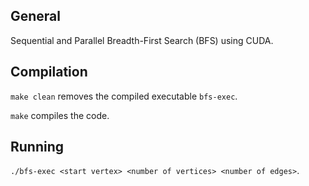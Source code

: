 ## General

Sequential and Parallel Breadth-First Search (BFS) using CUDA.


## Compilation

`make clean` removes the compiled executable `bfs-exec`.

`make` compiles the code.

## Running

`./bfs-exec <start vertex> <number of vertices> <number of edges>`.
